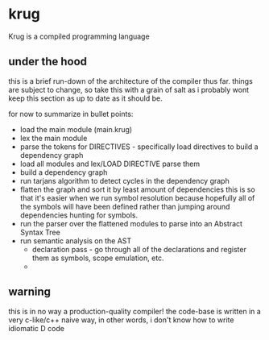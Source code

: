 # krug
Krug is a compiled programming language

## under the hood
this is a brief run-down of the architecture 
of the compiler thus far. things are subject
to change, so take this with a grain of salt as
i probably wont keep this section as up to date
as it should be.

for now to summarize in bullet points:

- load the main module (main.krug)
- lex the main module
- parse the tokens for DIRECTIVES - specifically load directives to build a dependency graph
- load all modules and lex/LOAD DIRECTIVE parse them
- build a dependency graph
- run tarjans algorithm to detect cycles in the dependency graph
- flatten the graph and sort it by least amount of 
dependencies this is so that it's easier when we run symbol resolution because
hopefully all of the symbols will have been defined rather than jumping around dependencies
hunting for symbols.
- run the parser over the flattened modules to parse
into an Abstract Syntax Tree
- run semantic analysis on the AST
    * declaration pass - go through all of the declarations
    and register them as symbols, scope emulation, etc.
    * 

## warning
this is in no way a production-quality compiler!
the code-base is written in a very c-like/c++ 
naive way, in other words, i don't know how to 
write idiomatic D code